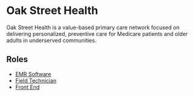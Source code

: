 # Oak Street Health

Oak Street Health is a value-based primary care network focused on delivering personalized, preventive care for Medicare patients and older adults in underserved communities.

## Roles

- [EMR Software](../roles/2024_03_OAK_ST_HEALTH_EMR_SOFTWARE.md)
- [Field Technician](../roles/2024_03_OAK_ST_HEALTH_FIELD_TECHNICIAN.md)
- [Front End](../roles/2024_03_OAK_ST_HEALTH_FRONT_END.md)
